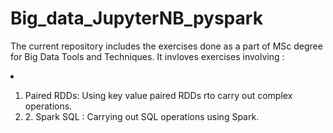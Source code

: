 # Big_data_JupyterNB_pyspark
The current repository includes the exercises done as a part of MSc degree for Big Data Tools and Techniques.
It invloves exercises involving : <li>
  1. Paired RDDs: Using key value paired RDDs rto carry out complex operations. <li>
    2. Spark SQL : Carrying out SQL operations using Spark.
